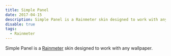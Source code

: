 ```yaml
---
title: Simple Panel
date: 2017-04-15
description: Simple Panel is a Rainmeter skin designed to work with any wallpaper
disable: true
tags:
  - Rainmeter
---
```

Simple Panel is a [Rainmeter](https://www.rainmeter.net/) skin designed to work with any wallpaper.
